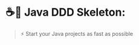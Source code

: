 # ☕🚀 Java DDD Skeleton: 

 
<img align="left" width="0" height="192px" hspace="10"/>

> ⚡ Start your Java projects as fast as possible

